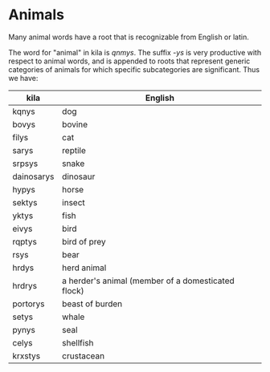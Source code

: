 # Animals

Many animal words have a root that is recognizable from English or latin.

The word for "animal" in kila is *qnmys*. The suffix *-ys* is very productive with respect to animal words, and is appended to roots that represent generic categories of animals for which specific subcategories are significant. Thus we have:

kila | English
--- | ---
kqnys | dog
bovys | bovine
filys | cat
sarys | reptile
srpsys | snake
dainosarys | dinosaur
hypys | horse
sektys | insect
yktys | fish
eivys | bird
rqptys | bird of prey
rsys | bear
hrdys | herd animal
hrdrys | a herder's animal (member of a domesticated flock)
portorys | beast of burden
setys | whale
pynys | seal
celys | shellfish
krxstys | crustacean
